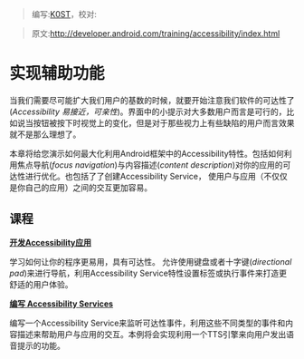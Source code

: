 > 编写:[K0ST](https://github.com/K0ST)，校对:

> 原文:<http://developer.android.com/training/accessibility/index.html>

# 实现辅助功能

当我们需要尽可能扩大我们用户的基数的时候，就要开始注意我们软件的可达性了(*Accessibility 易接近，可亲性*)。界面中的小提示对大多数用户而言是可行的，比如说当按钮被按下时视觉上的变化，但是对于那些视力上有些缺陷的用户而言效果就不是那么理想了。

本章将给您演示如何最大化利用Android框架中的Accessibility特性。包括如何利用焦点导航(*focus navigation*)与内容描述(*content description*)对你的应用的可达性进行优化。也包括了了创建Accessibility Service， 使用户与应用（不仅仅是你自己的应用）之间的交互更加容易。

## 课程

[**开发Accessibility应用**](accessible-app.html)

学习如何让你的程序更易用，具有可达性。 允许使用键盘或者十字键(*directional pad*)来进行导航，利用Accessibility Service特性设置标签或执行事件来打造更舒适的用户体验。

[**编写 Accessibility Services**](accessible-service.html)

编写一个Accessibility Service来监听可达性事件，利用这些不同类型的事件和内容描述来帮助用户与应用的交互。本例将会实现利用一个TTS引擎来向用户发出语音提示的功能。
